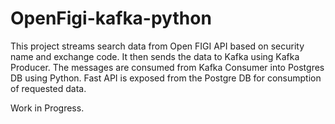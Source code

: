 # OpenFigi-kafka-python

This project streams search data from Open FIGI API based on security name and exchange code. It then sends the data to Kafka using Kafka Producer.
The messages are consumed from Kafka Consumer into Postgres DB using Python.
Fast API is exposed from the Postgre DB for consumption of requested data.

Work in Progress.
